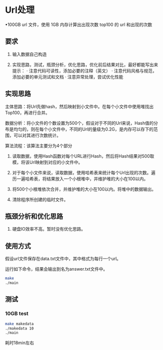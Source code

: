 
# Url处理

•100GB url 文件，使用 1GB 内存计算出出现次数 top100 的 url 和出现的次数

## 要求

1. 输入数据自己构造

2. 实现思路，测试，瓶颈分析，优化思路，优化前后结果对比，最好都能写出来
提示：
· 注意代码可读性，添加必要的注释（英文）
· 注意代码风格与规范，添加必要的单元测试和文档
· 注意异常处理，尝试优化性能

## 实现思路

主体思路：将Url先做hash，然后映射到小文件中。在每个小文件中使用堆找出Top100，再进行合并。

数据分析：将小文件的个数设置为500个，假设对于不同的Url来说，Hash值的分布是均匀的，则在每个小文件中，不同的Url的量级为0.2G，是内存可以存下的范围，可以对其进行次数统计。

算法流程：该算法主要分为4个部分

1. 读取数据，使用Hash函数对每个URL进行Hash，然后将Hash结果对500取模，将该Url映射到对应的小文件中。

2. 对于每个小文件来说，读取数据，使用哈希表来统计每个Url出现的次数。遍历一遍哈希表，将结果放入一个小根堆中，并维护堆的大小在100以内。

3. 将500个小根堆依次合并，并维护堆的大小在100以内。将堆中的数据输出。

4. 清除程序所创建的临时文件。

## 瓶颈分析和优化思路

1. 硬盘IO效率不高。暂时没有优化思路。

## 使用方式

假设url文件保存在data.txt文件中，其中格式为每行一个url。

运行如下命令，结果会输出到名为answer.txt文件中。

``` bash
make
./main
```

## 测试

### 10GB test

```bash
make makedata
./makedata 10
./main
```
耗时18min左右
